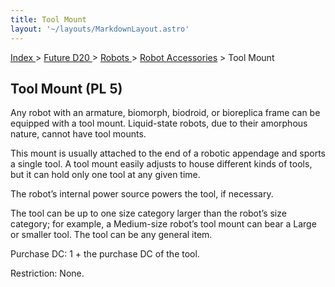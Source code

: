 ```yaml
---
title: Tool Mount
layout: '~/layouts/MarkdownLayout.astro'
---
```


[ Index ](/) > [ Future D20 ](/future.d20.srd) > [ Robots ](/future.d20.srd/robots) > [ Robot Accessories](/future.d20.srd/robots/robot.accessories) > Tool Mount

##  Tool Mount (PL 5)

Any robot with an armature, biomorph, biodroid, or bioreplica frame can be
equipped with a tool mount. Liquid-state robots, due to their amorphous
nature, cannot have tool mounts.

This mount is usually attached to the end of a robotic appendage and sports a
single tool. A tool mount easily adjusts to house different kinds of tools,
but it can hold only one tool at any given time.

The robot’s internal power source powers the tool, if necessary.

The tool can be up to one size category larger than the robot’s size category;
for example, a Medium-size robot’s tool mount can bear a Large or smaller
tool. The tool can be any general item.

Purchase DC: 1 + the purchase DC of the tool.

Restriction: None.

